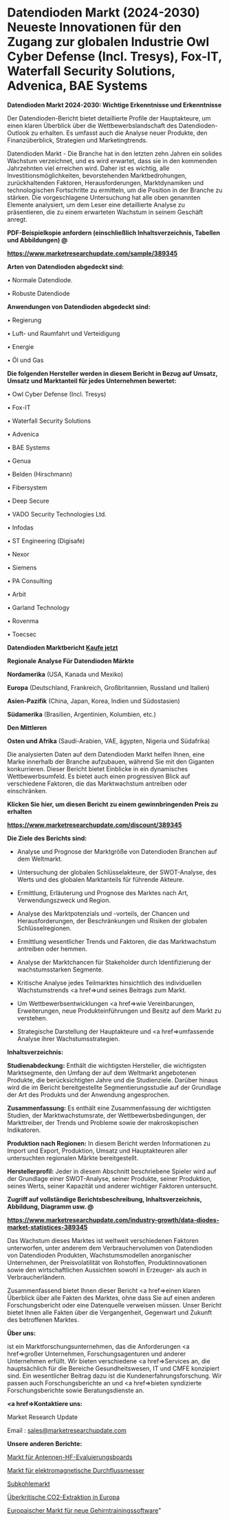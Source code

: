 # Datendioden Markt (2024-2030) Neueste Innovationen für den Zugang zur globalen Industrie Owl Cyber Defense (Incl. Tresys), Fox-IT, Waterfall Security Solutions, Advenica, BAE Systems

<strong>Datendioden Markt 2024-2030: Wichtige Erkenntnisse und Erkenntnisse</strong>

Der Datendioden-Bericht bietet detaillierte Profile der Hauptakteure, um einen klaren Überblick über die Wettbewerbslandschaft des Datendioden-Outlook zu erhalten. Es umfasst auch die Analyse neuer Produkte, den Finanzüberblick, Strategien und Marketingtrends.

Datendioden Markt - Die Branche hat in den letzten zehn Jahren ein solides Wachstum verzeichnet, und es wird erwartet, dass sie in den kommenden Jahrzehnten viel erreichen wird. Daher ist es wichtig, alle Investitionsmöglichkeiten, bevorstehenden Marktbedrohungen, zurückhaltenden Faktoren, Herausforderungen, Marktdynamiken und technologischen Fortschritte zu ermitteln, um die Position in der Branche zu stärken. Die vorgeschlagene Untersuchung hat alle oben genannten Elemente analysiert, um dem Leser eine detaillierte Analyse zu präsentieren, die zu einem erwarteten Wachstum in seinem Geschäft anregt.



<strong><b>PDF-Beispielkopie anfordern (einschließlich Inhaltsverzeichnis, Tabellen und Abbildungen) @ </b></strong>

<strong><a href=https://www.marketresearchupdate.com/sample/389345>

<strong>https://www.marketresearchupdate.com/sample/389345</u></a></strong></strong>



<strong>Arten von Datendioden abgedeckt sind:</strong>

• Normale Datendiode.

• Robuste Datendiode



<strong>Anwendungen von Datendioden abgedeckt sind:</strong>

• Regierung

• Luft- und Raumfahrt und Verteidigung

• Energie

• Öl und Gas



<strong>Die folgenden Hersteller werden in diesem Bericht in Bezug auf Umsatz, Umsatz und Marktanteil für jedes Unternehmen bewertet:</strong>

• Owl Cyber Defense (Incl. Tresys)

• Fox-IT

• Waterfall Security Solutions

• Advenica

• BAE Systems

• Genua

• Belden (Hirschmann)

• Fibersystem

• Deep Secure

• VADO Security Technologies Ltd.

• Infodas

• ST Engineering (Digisafe)

• Nexor

• Siemens

• PA Consulting

• Arbit

• Garland Technology

• Rovenma

• Toecsec



<strong>Datendioden Marktbericht <a href=https://www.marketresearchupdate.com/buynow/389345>Kaufe jetzt</a></strong>



<strong>Regionale Analyse Für Datendioden Märkte</strong>



<strong>Nordamerika</strong> (USA, Kanada und Mexiko)



<strong>Europa</strong> (Deutschland, Frankreich, Großbritannien, Russland und Italien)



<strong>Asien-Pazifik</strong> (China, Japan, Korea, Indien und Südostasien)



<strong>Südamerika</strong> (Brasilien, Argentinien, Kolumbien, etc.)



<strong>Den Mittleren</strong> 

<strong>Osten und Afrika</strong> (Saudi-Arabien, VAE, ägypten, Nigeria und Südafrika)

Die analysierten Daten auf dem Datendioden Markt helfen Ihnen, eine Marke innerhalb der Branche aufzubauen, während Sie mit den Giganten konkurrieren. Dieser Bericht bietet Einblicke in ein dynamisches Wettbewerbsumfeld. Es bietet auch einen progressiven Blick auf verschiedene Faktoren, die das Marktwachstum antreiben oder einschränken.



<strong>Klicken Sie hier, um diesen Bericht zu einem gewinnbringenden Preis zu erhalten
</strong>

<strong><a href=https://www.marketresearchupdate.com/discount/389345>https://www.marketresearchupdate.com/discount/389345</b></u></strong></a>



<strong>Die Ziele des Berichts sind:</strong>

- Analyse und Prognose der Marktgröße von Datendioden Branchen auf dem Weltmarkt.

- Untersuchung der globalen Schlüsselakteure, der SWOT-Analyse, des Werts und des globalen Marktanteils für führende Akteure.

- Ermittlung, Erläuterung und Prognose des Marktes nach Art, Verwendungszweck und Region.

- Analyse des Marktpotenzials und -vorteils, der Chancen und Herausforderungen, der Beschränkungen und Risiken der globalen Schlüsselregionen.

- Ermittlung wesentlicher Trends und Faktoren, die das Marktwachstum antreiben oder hemmen.

- Analyse der Marktchancen für Stakeholder durch Identifizierung der wachstumsstarken Segmente.

- Kritische Analyse jedes Teilmarktes hinsichtlich des individuellen Wachstumstrends <a href=>und</a> seines Beitrags zum Markt.

- Um Wettbewerbsentwicklungen <a href=>wie</a> Vereinbarungen, Erweiterungen, neue Produkteinführungen und Besitz auf dem Markt zu verstehen.

- Strategische Darstellung der Hauptakteure und <a href=>umfas</a>sende Analyse ihrer Wachstumsstrategien.



<strong>Inhaltsverzeichnis:</strong>



<strong>Studienabdeckung:</strong> Enthält die wichtigsten Hersteller, die wichtigsten Marktsegmente, den Umfang der auf dem Weltmarkt angebotenen Produkte, die berücksichtigten Jahre und die Studienziele. Darüber hinaus wird die im Bericht bereitgestellte Segmentierungsstudie auf der Grundlage der Art des Produkts und der Anwendung angesprochen.



<strong>Zusammenfassung:</strong> Es enthält eine Zusammenfassung der wichtigsten Studien, der Marktwachstumsrate, der Wettbewerbsbedingungen, der Markttreiber, der Trends und Probleme sowie der makroskopischen Indikatoren.



<strong>Produktion nach Regionen:</strong> In diesem Bericht werden Informationen zu Import und Export, Produktion, Umsatz und Hauptakteuren aller untersuchten regionalen Märkte bereitgestellt.



<strong>Herstellerprofil:</strong> Jeder in diesem Abschnitt beschriebene Spieler wird auf der Grundlage einer SWOT-Analyse, seiner Produkte, seiner Produktion, seines Werts, seiner Kapazität und anderer wichtiger Faktoren untersucht.



<strong><b>Zugriff auf vollständige Berichtsbeschreibung, Inhaltsverzeichnis, Abbildung, Diagramm usw. @ </b></strong>

<strong><a href=https://www.marketresearchupdate.com/industry-growth/data-diodes-market-statistices-389345>https://www.marketresearchupdate.com/industry-growth/data-diodes-market-statistices-389345</a></strong>

Das Wachstum dieses Marktes ist weltweit verschiedenen Faktoren unterworfen, unter anderem dem Verbrauchervolumen von Datendioden von Datendioden Produkten, Wachstumsmodellen anorganischer Unternehmen, der Preisvolatilität von Rohstoffen, Produktinnovationen sowie den wirtschaftlichen Aussichten sowohl in Erzeuger- als auch in Verbraucherländern.

Zusammenfassend bietet Ihnen dieser Bericht <a href=>einen</a> klaren Überblick über alle Fakten des Marktes, ohne dass Sie auf einen anderen Forschungsbericht oder eine Datenquelle verweisen müssen. Unser Bericht bietet Ihnen alle Fakten über die Vergangenheit, Gegenwart und Zukunft des betroffenen Marktes.



<strong>Über uns:</strong>

 ist ein Marktforschungsunternehmen, das die Anforderungen <a href=>großer</a> Unternehmen, Forschungsagenturen und anderer Unternehmen erfüllt. Wir bieten verschiedene <a href=>Services</a> an, die hauptsächlich für die Bereiche Gesundheitswesen, IT und CMFE konzipiert sind. Ein wesentlicher Beitrag dazu ist die Kundenerfahrungsforschung. Wir passen auch Forschungsberichte an und <a href=>bieten</a> syndizierte Forschungsberichte sowie Beratungsdienste an.



<strong><a href=>Kontaktiere uns:</a></strong>

Market Research Update

Email : sales@marketresearchupdate.com



<strong>Unsere anderen Berichte:</strong>

<a href=https://www.linkedin.com/pulse/antenna-rf-evaluation-boards-market-size-growth>Markt für Antennen-HF-Evaluierungsboards</a>

<a href=https://www.linkedin.com/pulse/electromagnetic-flowmeter-market-size-trends>Markt für elektromagnetische Durchflussmesser</a>

<a href=https://www.linkedin.com/pulse/sub-coal-market-report-2023-top-company-trends-future>Subkohlemarkt</a>

<a href=https://www.linkedin.com/pulse/europe-supercritical-co2-extraction>Überkritische CO2-Extraktion in Europa</a>

<a href=https://www.linkedin.com/pulse/europe-new-brain-training-software-market-current-business>Europaischer Markt für neue Gehirntrainingssoftware</a>"
